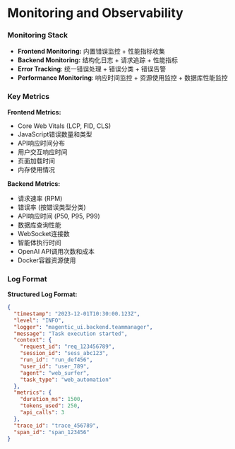 # Monitoring and Observability

### Monitoring Stack

- **Frontend Monitoring:** 内置错误监控 + 性能指标收集
- **Backend Monitoring:** 结构化日志 + 请求追踪 + 性能指标
- **Error Tracking**: 统一错误处理 + 错误分类 + 错误告警
- **Performance Monitoring**: 响应时间监控 + 资源使用监控 + 数据库性能监控

### Key Metrics

**Frontend Metrics:**
- Core Web Vitals (LCP, FID, CLS)
- JavaScript错误数量和类型
- API响应时间分布
- 用户交互响应时间
- 页面加载时间
- 内存使用情况

**Backend Metrics:**
- 请求速率 (RPM)
- 错误率 (按错误类型分类)
- API响应时间 (P50, P95, P99)
- 数据库查询性能
- WebSocket连接数
- 智能体执行时间
- OpenAI API调用次数和成本
- Docker容器资源使用

### Log Format

**Structured Log Format:**
```json
{
  "timestamp": "2023-12-01T10:30:00.123Z",
  "level": "INFO",
  "logger": "magentic_ui.backend.teammanager",
  "message": "Task execution started",
  "context": {
    "request_id": "req_123456789",
    "session_id": "sess_abc123",
    "run_id": "run_def456",
    "user_id": "user_789",
    "agent": "web_surfer",
    "task_type": "web_automation"
  },
  "metrics": {
    "duration_ms": 1500,
    "tokens_used": 250,
    "api_calls": 3
  },
  "trace_id": "trace_456789",
  "span_id": "span_123456"
}
```
